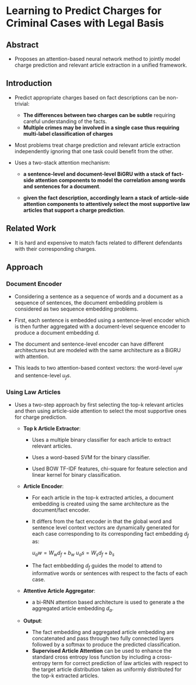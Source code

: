 # Learning to Predict Charges for Criminal Cases with Legal Basis

## Abstract

* Proposes an attention-based neural network method to jointly model charge prediction and relevant article extraction in a unified framework.

## Introduction

* Predict appropriate charges based on fact descriptions can be non-trivial:
	* **The differences between two charges can be subtle** requiring careful understanding of the facts.
	* **Multiple crimes may be involved in a single case thus requiring multi-label classification of charges**

* Most problems treat charge prediction and relevant article extraction independently ignoring that one task could benefit from the other.

* Uses a two-stack attention mechanism:
	* **a sentence-level and document-level BiGRU with a stack of fact-side attention components to model the correlation among words and sentences for a document**.
	
	* **given the fact description, accordingly learn a stack of article-side attention components to attentively select the most supportive law articles that support a charge prediction**.

## Related Work

* It is hard and expensive to match facts related to different defendants with their corresponding charges.

## Approach

### Document Encoder

* Considering a sentence as a sequence of words and a document as a sequence of sentences, the document embedding problem is considered as two sequence embedding problems.

* First, each sentence is embedded using a sentence-level encoder which is then further aggregated with a document-level sequence encoder to produce a document embedding $d$.

* The document and sentence-level encoder can have different architectures but are modeled with the same architecture as a BiGRU with attention.

* This leads to two attention-based context vectors: the word-level $u_fw$
 and sentence-level $u_fs$.
 
 ### Using Law Articles
 
* Uses a two-step approach by first selecting the top-k relevant articles and then using article-side attention to select the most supportive ones for charge prediction.

	* **Top k Article Extractor**:
		* Uses a multiple binary classifier for each article to extract relevant articles.
		
		* Uses a word-based SVM for the binary classifier.
		
		* Used BOW TF-IDF features, chi-square for feature selection and linear kernel for binary classification.

	* **Article Encoder**:
		* For each article in the top-k extracted articles, a document embedding is created using the same architecture as the document/fact encoder.
		* It differs from the fact encoder in that the global word and sentence level context vectors are dynamically generated for each case corresponding to its corresponding fact embedding $d_f$ as:
			
			$u_aw = W_w d_f + b_w$
			$u_as = W_s d_f + b_s$
			
		* The fact embbedding $d_f$ guides the model to attend to informative words or sentences with respect to the facts of each case.
		
	* **Attentive Article Aggregator**:
		* a bi-RNN attention based architecture is used to generate a the aggregated article embedding $d_a$.
		
	* **Output**:
		* The fact embedding and aggregated article embedding are concatenated and pass through two fully connected layers followed by a softmax to produce the predicted classification.
		* **Supervised Article Attention** can be used to enhance the standard cross entropy loss function by including a cross-entropy term for correct prediction of law articles with respect to the target article distribution taken as uniformly distributed for the top-k extracted articles.
